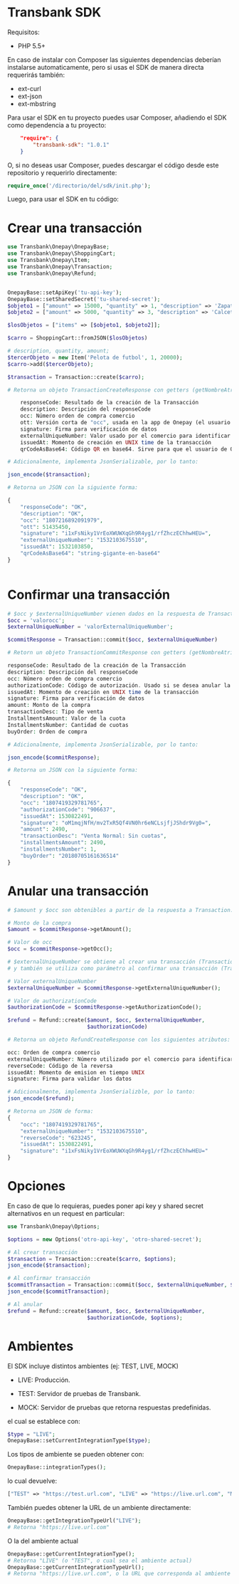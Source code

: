 # Transbank SDK

Requisitos:

- PHP 5.5+

En caso de instalar con Composer las siguientes dependencias deberían instalarse
automaticamente, pero si usas el SDK de manera directa requerirás también: 
- ext-curl
- ext-json
- ext-mbstring

Para usar el SDK en tu proyecto puedes usar Composer, añadiendo el SDK como dependencia a tu proyecto:
```json
    "require": {
        "transbank-sdk": "1.0.1"
    }
```

O, si no deseas usar Composer, puedes descargar el código desde este repositorio y requerirlo directamente:
```php
require_once('/directorio/del/sdk/init.php');
```

Luego, para usar el SDK en tu código:

# Crear una transacción
```php
use Transbank\Onepay\OnepayBase;
use Transbank\Onepay\ShoppingCart;
use Transbank\Onepay\Item;
use Transbank\Onepay\Transaction;
use Transbank\Onepay\Refund;


OnepayBase::setApiKey('tu-api-key');
OnepayBase::setSharedSecret('tu-shared-secret');
$objeto1 = ["amount" => 15000, "quantity" => 1, "description" => 'Zapatos deportivos'];
$objeto2 = ["amount" => 5000, "quantity" => 3, "description" => 'Calcetines'];

$losObjetos = ["items" => [$objeto1, $objeto2]];

$carro = ShoppingCart::fromJSON($losObjetos)

# description, quantity, amount;
$tercerObjeto = new Item('Pelota de futbol', 1, 20000); 
$carro->add($tercerObjeto);

$transaction = Transaction::create($carro);

# Retorna un objeto TransactionCreateResponse con getters (getNombreAtributo) y setters(setNombreAtributo) para:

    responseCode: Resultado de la creación de la Transacción
    description: Descripción del responseCode
    occ: Número orden de compra comercio
    ott: Versión corta de "occ", usada en la app de Onepay (el usuario puede ingresar el OTT en vez de scanear el QR)
    signature: Firma para verificación de datos
    externalUniqueNumber: Valor usado por el comercio para identificar la transacción
    issuedAt: Momento de creación en UNIX time de la transacción
    qrCodeAsBase64: Código QR en base64. Sirve para que el usuario de Onepay pueda scanearlo con la app para   realizar el pago

# Adicionalmente, implementa JsonSerializable, por lo tanto:

json_encode($transaction);

# Retorna un JSON con la siguiente forma:

{
    "responseCode": "OK",
    "description": "OK",
    "occ": "1807216892091979",
    "ott": 51435450,
    "signature": "i1xFsNiky1VrEoXWUWXqGh9R4yg1/rfZhczEChhwHEU=",
    "externalUniqueNumber": "1532103675510",
    "issuedAt": 1532103850,
    "qrCodeAsBase64": "string-gigante-en-base64"
}



```

# Confirmar una transacción
```php
# $occ y $externalUniqueNumber vienen dados en la respuesta de Transaction::create
$occ = 'valorocc';
$externalUniqueNumber = 'valorExternalUniqueNumber';

$commitResponse = Transaction::commit($occ, $externalUniqueNumber)

# Retorn un objeto TransactionCommitResponse con getters (getNombreAtributo) y setters (setNombreAtributo) para:

responseCode: Resultado de la creación de la Transacción
description: Descripción del responseCode
occ: Número orden de compra comercio
authorizationCode: Código de autorización. Usado si se desea anular la transacción
issuedAt: Momento de creación en UNIX time de la transacción
signature: Firma para verificación de datos
amount: Monto de la compra
transactionDesc: Tipo de venta
InstallmentsAmount: Valor de la cuota
InstallmentsNumber: Cantidad de cuotas
buyOrder: Orden de compra

# Adicionalmente, implementa JsonSerializable, por lo tanto:

json_encode($commitResponse);

# Retorna un JSON con la siguiente forma:

{
    "responseCode": "OK",
    "description": "OK",
    "occ": "1807419329781765",
    "authorizationCode": "906637",
    "issuedAt": 1530822491,
    "signature": "oM1mqjNfH/mv2TxR5Qf4VN0hr6eNCLsjfjJShdr9Vg0=",
    "amount": 2490,
    "transactionDesc": "Venta Normal: Sin cuotas",
    "installmentsAmount": 2490,
    "installmentsNumber": 1,
    "buyOrder": "20180705161636514"
}


```

# Anular una transacción
```php
# $amount y $occ son obtenibles a partir de la respuesta a Transaction::commit

# Monto de la compra
$amount = $commitResponse->getAmount();

# Valor de occ
$occ = $commitResponse->getOcc();

# $externalUniqueNumber se obtiene al crear una transacción (Transaction::create)
# y también se utiliza como parámetro al confirmar una transacción (Transaction::commit)

# Valor externalUniqueNumber
$externalUniqueNumber = $commitResponse->getExternalUniqueNumber();

# Valor de authorizationCode
$authorizationCode = $commitResponse->getAuthorizationCode();

$refund = Refund::create($amount, $occ, $externalUniqueNumber,
                         $authorizationCode)

# Retorna un objeto RefundCreateResponse con los siguientes atributos:

occ: Orden de compra comercio
externalUniqueNumber: Número utilizado por el comercio para identificar la transacción
reverseCode: Código de la reversa
issuedAt: Momento de emision en tiempo UNIX
signature: Firma para validar los datos

# Adicionalmente, implementa JsonSerializble, por lo tanto:
json_encode($refund);

# Retorna un JSON de forma:
{
    "occ": "1807419329781765",
    "externalUniqueNumber": "1532103675510",
    "reverseCode": "623245",
    "issuedAt": 1530822491,
    "signature": "i1xFsNiky1VrEoXWUWXqGh9R4yg1/rfZhczEChhwHEU="
}


```

# Opciones
En caso de que lo requieras, puedes poner api key y shared secret alternativos en un request en particular:
```php
use Transbank\Onepay\Options;

$options = new Options('otro-api-key', 'otro-shared-secret');

# Al crear transacción
$transaction = Transaction::create($carro, $options);
json_encode($transaction);

# Al confirmar transacción
$commitTransaction = Transaction::commit($occ, $externalUniqueNumber, $options)
json_encode($commitTransaction);

# Al anular
$refund = Refund::create($amount, $occ, $externalUniqueNumber,
                         $authorizationCode, $options);
```

# Ambientes
El SDK incluye distintos ambientes (ej: TEST, LIVE, MOCK)

- LIVE: Producción.

- TEST: Servidor de pruebas de Transbank.

- MOCK: Servidor de pruebas que retorna respuestas predefinidas.


el cual se establece con:


```php
$type = "LIVE";
OnepayBase::setCurrentIntegrationType($type);
```

Los tipos de ambiente se pueden obtener con:

```php
OnepayBase::integrationTypes();
```
lo cual devuelve:
```php
["TEST" => "https://test.url.com", "LIVE" => "https://live.url.com", "MOCK" => "https://mock.url.com"]
```

También puedes obtener la URL de un ambiente directamente:
```php
OnepayBase::getIntegrationTypeUrl("LIVE");
# Retorna "https://live.url.com"
```

O la del ambiente actual
```php
OnepayBase::getCurrentIntegrationType();
# Retorna "LIVE" (o "TEST", o cual sea el ambiente actual)
OnepayBase::getCurrentIntegrationTypeUrl();
# Retorna "https://live.url.com", o la URL que corresponda al ambiente actual
```


